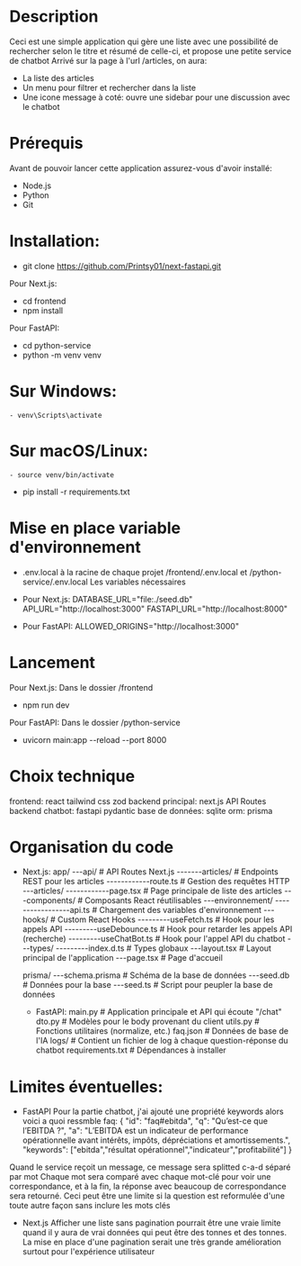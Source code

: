 # Description

Ceci est une simple application qui gère une liste avec une possibilité de rechercher selon le titre et résumé de celle-ci, et propose une petite service de chatbot
Arrivé sur la page à l'url /articles, on aura:

- La liste des articles
- Un menu pour filtrer et rechercher dans la liste
- Une icone message à coté: ouvre une sidebar pour une discussion avec le chatbot

# Prérequis

Avant de pouvoir lancer cette application assurez-vous d'avoir installé:

- Node.js
- Python
- Git

# Installation:

- git clone https://github.com/Printsy01/next-fastapi.git

Pour Next.js:

- cd frontend
- npm install

Pour FastAPI:

- cd python-service
- python -m venv venv

# Sur Windows:

    - venv\Scripts\activate

# Sur macOS/Linux:

    - source venv/bin/activate

- pip install -r requirements.txt

# Mise en place variable d'environnement

- .env.local à la racine de chaque projet /frontend/.env.local et /python-service/.env.local
  Les variables nécessaires

- Pour Next.js:
  DATABASE_URL="file:./seed.db"
  API_URL="http://localhost:3000"
  FASTAPI_URL="http://localhost:8000"

- Pour FastAPI:
  ALLOWED_ORIGINS="http://localhost:3000"

# Lancement

Pour Next.js:
Dans le dossier /frontend

- npm run dev

Pour FastAPI:
Dans le dossier /python-service

- uvicorn main:app --reload --port 8000

# Choix technique

frontend: react tailwind css zod
backend principal: next.js API Routes
backend chatbot: fastapi pydantic
base de données: sqlite
orm: prisma

# Organisation du code

- Next.js:
  app/
    ---api/                    # API Routes Next.js
    -------articles/           # Endpoints REST pour les articles
    ------------route.ts       # Gestion des requêtes HTTP
    ---articles/
    ------------page.tsx       # Page principale de liste des articles
    ---components/             # Composants React réutilisables
    ---environnement/
    -----------------api.ts    # Chargement des variables d'environnement
    ---hooks/                  # Custom React Hooks
    ---------useFetch.ts       # Hook pour les appels API
    ---------useDebounce.ts    # Hook pour retarder les appels API (recherche)
    ---------useChatBot.ts     # Hook pour l'appel API du chatbot
    ---types/
    ---------index.d.ts        # Types globaux
    ---layout.tsx              # Layout principal de l'application
    ---page.tsx                # Page d'accueil
    
    prisma/
    ---schema.prisma           # Schéma de la base de données
    ---seed.db                 # Données pour la base
    ---seed.ts                 # Script pour peupler la base de données

  - FastAPI:
    main.py                    # Application principale et API qui écoute "/chat"
    dto.py                     # Modèles pour le body provenant du client
    utils.py                   # Fonctions utilitaires (normalize, etc.)
    faq.json                   # Données de base de l'IA
    logs/                      # Contient un fichier de log à chaque question-réponse du chatbot
    requirements.txt           # Dépendances à installer

# Limites éventuelles:

- FastAPI
  Pour la partie chatbot, j'ai ajouté une propriété keywords alors voici a quoi ressmble faq:
  {
  "id": "faq#ebitda",
  "q": "Qu’est-ce que l’EBITDA ?",
  "a": "L’EBITDA est un indicateur de performance opérationnelle avant intérêts, impôts, dépréciations et amortissements.",
  "keywords": ["ebitda","résultat opérationnel","indicateur","profitabilité"]
  }

Quand le service reçoit un message, ce message sera splitted c-a-d séparé par mot
Chaque mot sera comparé avec chaque mot-clé pour voir une correspondance, et à la fin, la réponse avec beaucoup de correspondance sera retourné. Ceci peut être une limite si la question est reformulée d'une toute autre façon sans inclure les mots clés

- Next.js
  Afficher une liste sans pagination pourrait être une vraie limite quand il y aura de vrai données qui peut être des tonnes et des tonnes. La mise en place d'une pagination serait une très grande amélioration surtout pour l'expérience utilisateur
